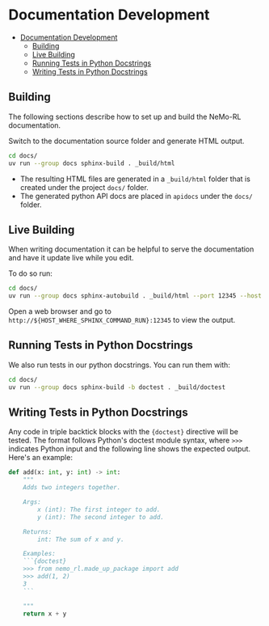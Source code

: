 # Documentation Development

- [Documentation Development](#documentation-development)
  - [Building](#building)
  - [Live Building](#live-building)
  - [Running Tests in Python Docstrings](#running-tests-in-python-docstrings)
  - [Writing Tests in Python Docstrings](#writing-tests-in-python-docstrings)


## Building

The following sections describe how to set up and build the NeMo-RL documentation.

Switch to the documentation source folder and generate HTML output.

```sh
cd docs/
uv run --group docs sphinx-build . _build/html
```

* The resulting HTML files are generated in a `_build/html` folder that is created under the project `docs/` folder.
* The generated python API docs are placed in `apidocs` under the `docs/` folder.

## Live Building

When writing documentation it can be helpful to serve the documentation and have it update live while you edit.

To do so run:

```sh
cd docs/
uv run --group docs sphinx-autobuild . _build/html --port 12345 --host 0.0.0.0
```

Open a web browser and go to `http://${HOST_WHERE_SPHINX_COMMAND_RUN}:12345` to view the output.


## Running Tests in Python Docstrings

We also run tests in our python docstrings. You can run them with:

```sh
cd docs/
uv run --group docs sphinx-build -b doctest . _build/doctest
```

## Writing Tests in Python Docstrings

Any code in triple backtick blocks with the `{doctest}` directive will be tested. The format follows Python's doctest module syntax, where `>>>` indicates Python input and the following line shows the expected output. Here's an example:

```python
def add(x: int, y: int) -> int:
    """
    Adds two integers together.

    Args:
        x (int): The first integer to add.
        y (int): The second integer to add.

    Returns:
        int: The sum of x and y.

    Examples:
    ```{doctest}
    >>> from nemo_rl.made_up_package import add
    >>> add(1, 2)
    3
    ```

    """
    return x + y
```


